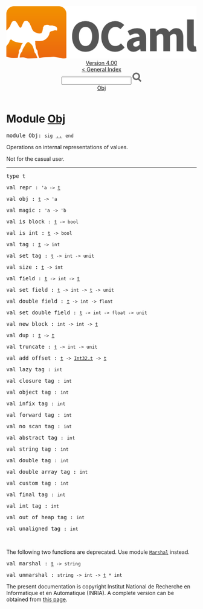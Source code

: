 <!-- ((! set title API !)) ((! set documentation !)) ((! set api !)) ((! set nobreadcrumb !)) -->
<div class="api"><header><nav class="toc brand"><a class="brand" href="https://ocaml.org/"><img src="colour-logo-gray.svg" class="svg" alt="OCaml"></a></nav><nav class="toc"><div class="toc_version"><a href="/docs" id="version-select">Version 4.00</a></div><a href="index.html">&lt; General Index</a><div class="api_search"><input type="text" name="apisearch" id="api_search" oninput="mySearch(false);" onkeypress="this.oninput();" onclick="this.oninput();" onpaste="this.oninput();">
<img src="search_icon.svg" alt="Search" class="svg" onclick="mySearch(false)"></div>
<div id="search_results"></div><div class="toc_title"><a href="#top">Obj</a></div><ul></ul></nav></header>

<h1>Module <a href="type_Obj.html">Obj</a></h1>
<pre><span class="keyword">module</span> Obj: <code class="code"><span class="keyword">sig</span></code> <a href="Obj.html">..</a> <code class="code"><span class="keyword">end</span></code></pre>Operations on internal representations of values.
<p>

   Not for the casual user.<br>
</p><hr width="100%">
<pre><span id="TYPEt"><span class="keyword">type</span> <code class="type"></code>t</span> </pre>

<pre><span id="VALrepr"><span class="keyword">val</span> repr</span> : <code class="type">'a -&gt; <a href="Obj.html#TYPEt">t</a></code></pre><pre><span id="VALobj"><span class="keyword">val</span> obj</span> : <code class="type"><a href="Obj.html#TYPEt">t</a> -&gt; 'a</code></pre><pre><span id="VALmagic"><span class="keyword">val</span> magic</span> : <code class="type">'a -&gt; 'b</code></pre><pre><span id="VALis_block"><span class="keyword">val</span> is_block</span> : <code class="type"><a href="Obj.html#TYPEt">t</a> -&gt; bool</code></pre><pre><span id="VALis_int"><span class="keyword">val</span> is_int</span> : <code class="type"><a href="Obj.html#TYPEt">t</a> -&gt; bool</code></pre><pre><span id="VALtag"><span class="keyword">val</span> tag</span> : <code class="type"><a href="Obj.html#TYPEt">t</a> -&gt; int</code></pre><pre><span id="VALset_tag"><span class="keyword">val</span> set_tag</span> : <code class="type"><a href="Obj.html#TYPEt">t</a> -&gt; int -&gt; unit</code></pre><pre><span id="VALsize"><span class="keyword">val</span> size</span> : <code class="type"><a href="Obj.html#TYPEt">t</a> -&gt; int</code></pre><pre><span id="VALfield"><span class="keyword">val</span> field</span> : <code class="type"><a href="Obj.html#TYPEt">t</a> -&gt; int -&gt; <a href="Obj.html#TYPEt">t</a></code></pre><pre><span id="VALset_field"><span class="keyword">val</span> set_field</span> : <code class="type"><a href="Obj.html#TYPEt">t</a> -&gt; int -&gt; <a href="Obj.html#TYPEt">t</a> -&gt; unit</code></pre><pre><span id="VALdouble_field"><span class="keyword">val</span> double_field</span> : <code class="type"><a href="Obj.html#TYPEt">t</a> -&gt; int -&gt; float</code></pre><pre><span id="VALset_double_field"><span class="keyword">val</span> set_double_field</span> : <code class="type"><a href="Obj.html#TYPEt">t</a> -&gt; int -&gt; float -&gt; unit</code></pre><pre><span id="VALnew_block"><span class="keyword">val</span> new_block</span> : <code class="type">int -&gt; int -&gt; <a href="Obj.html#TYPEt">t</a></code></pre><pre><span id="VALdup"><span class="keyword">val</span> dup</span> : <code class="type"><a href="Obj.html#TYPEt">t</a> -&gt; <a href="Obj.html#TYPEt">t</a></code></pre><pre><span id="VALtruncate"><span class="keyword">val</span> truncate</span> : <code class="type"><a href="Obj.html#TYPEt">t</a> -&gt; int -&gt; unit</code></pre><pre><span id="VALadd_offset"><span class="keyword">val</span> add_offset</span> : <code class="type"><a href="Obj.html#TYPEt">t</a> -&gt; <a href="Int32.html#TYPEt">Int32.t</a> -&gt; <a href="Obj.html#TYPEt">t</a></code></pre><pre><span id="VALlazy_tag"><span class="keyword">val</span> lazy_tag</span> : <code class="type">int</code></pre><pre><span id="VALclosure_tag"><span class="keyword">val</span> closure_tag</span> : <code class="type">int</code></pre><pre><span id="VALobject_tag"><span class="keyword">val</span> object_tag</span> : <code class="type">int</code></pre><pre><span id="VALinfix_tag"><span class="keyword">val</span> infix_tag</span> : <code class="type">int</code></pre><pre><span id="VALforward_tag"><span class="keyword">val</span> forward_tag</span> : <code class="type">int</code></pre><pre><span id="VALno_scan_tag"><span class="keyword">val</span> no_scan_tag</span> : <code class="type">int</code></pre><pre><span id="VALabstract_tag"><span class="keyword">val</span> abstract_tag</span> : <code class="type">int</code></pre><pre><span id="VALstring_tag"><span class="keyword">val</span> string_tag</span> : <code class="type">int</code></pre><pre><span id="VALdouble_tag"><span class="keyword">val</span> double_tag</span> : <code class="type">int</code></pre><pre><span id="VALdouble_array_tag"><span class="keyword">val</span> double_array_tag</span> : <code class="type">int</code></pre><pre><span id="VALcustom_tag"><span class="keyword">val</span> custom_tag</span> : <code class="type">int</code></pre><pre><span id="VALfinal_tag"><span class="keyword">val</span> final_tag</span> : <code class="type">int</code></pre><pre><span id="VALint_tag"><span class="keyword">val</span> int_tag</span> : <code class="type">int</code></pre><pre><span id="VALout_of_heap_tag"><span class="keyword">val</span> out_of_heap_tag</span> : <code class="type">int</code></pre><pre><span id="VALunaligned_tag"><span class="keyword">val</span> unaligned_tag</span> : <code class="type">int</code></pre><br>
The following two functions are deprecated.  Use module <a href="Marshal.html"><code class="code"><span class="constructor">Marshal</span></code></a>
    instead.<br>
<pre><span id="VALmarshal"><span class="keyword">val</span> marshal</span> : <code class="type"><a href="Obj.html#TYPEt">t</a> -&gt; string</code></pre><pre><span id="VALunmarshal"><span class="keyword">val</span> unmarshal</span> : <code class="type">string -&gt; int -&gt; <a href="Obj.html#TYPEt">t</a> * int</code></pre><div class="copyright">The present documentation is copyright Institut National de Recherche en Informatique et en Automatique (INRIA). A complete version can be obtained from <a href="http://caml.inria.fr/pub/docs/manual-ocaml/">this page</a>.</div></div>